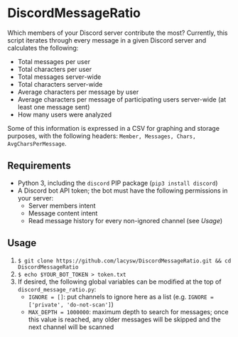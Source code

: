# DiscordMessageRatio

Which members of your Discord server contribute the most? Currently, this script iterates through every message in a given Discord server and calculates the following:

 - Total messages per user
 - Total characters per user
 - Total messages server-wide
 - Total characters server-wide
 - Average characters per message by user
 - Average characters per message of participating users server-wide (at least one message sent)
 - How many users were analyzed

Some of this information is expressed in a CSV for graphing and storage purposes, with the following headers: `Member, Messages, Chars, AvgCharsPerMessage`.

## Requirements

 - Python 3, including the `discord` PIP package (`pip3 install discord`)
 - A Discord bot API token; the bot must have the following permissions in your server:
     - Server members intent
     - Message content intent
     - Read message history for every non-ignored channel (see *Usage*)

## Usage

1. `$ git clone https://github.com/lacysw/DiscordMessageRatio.git && cd DiscordMessageRatio`
2. `$ echo $YOUR_BOT_TOKEN > token.txt`
3. If desired, the following global variables can be modified at the top of `discord_message_ratio.py`:
     - `IGNORE = []`: put channels to ignore here as a list (e.g. `IGNORE = ['private', 'do-not-scan']`)
     - `MAX_DEPTH = 1000000`: maximum depth to search for messages; once this value is reached, any older messages will be skipped and the next channel will be scanned